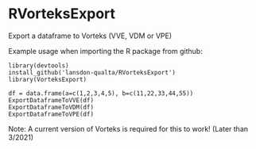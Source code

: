 # RVorteksExport
Export a dataframe to Vorteks (VVE, VDM or VPE)

Example usage when importing the R package from github:
```
library(devtools)
install_github('lansdon-qualta/RVorteksExport')
library(VorteksExport)

df = data.frame(a=c(1,2,3,4,5), b=c(11,22,33,44,55))
ExportDataframeToVVE(df)
ExportDataframeToVDM(df)
ExportDataframeToVPE(df)
```

Note: A current version of Vorteks is required for this to work! (Later than 3/2021)
